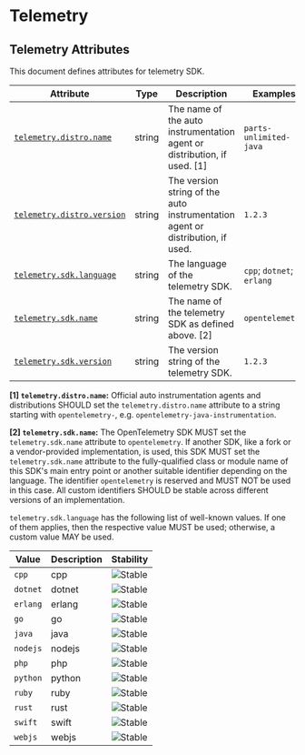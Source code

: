 <!--- Hugo front matter used to generate the website version of this page:
--->

<!-- NOTE: THIS FILE IS AUTOGENERATED. DO NOT EDIT BY HAND. -->
<!-- see templates/registry/markdown/attribute_namespace.md.j2 -->

# Telemetry

## Telemetry Attributes

This document defines attributes for telemetry SDK.

| Attribute | Type | Description | Examples | Stability |
|---|---|---|---|---|
| <a id="telemetry-distro-name" href="#telemetry-distro-name">`telemetry.distro.name`</a> | string | The name of the auto instrumentation agent or distribution, if used. [1] | `parts-unlimited-java` | ![Experimental](https://img.shields.io/badge/-experimental-blue) |
| <a id="telemetry-distro-version" href="#telemetry-distro-version">`telemetry.distro.version`</a> | string | The version string of the auto instrumentation agent or distribution, if used. | `1.2.3` | ![Experimental](https://img.shields.io/badge/-experimental-blue) |
| <a id="telemetry-sdk-language" href="#telemetry-sdk-language">`telemetry.sdk.language`</a> | string | The language of the telemetry SDK. | `cpp`; `dotnet`; `erlang` | ![Stable](https://img.shields.io/badge/-stable-lightgreen) |
| <a id="telemetry-sdk-name" href="#telemetry-sdk-name">`telemetry.sdk.name`</a> | string | The name of the telemetry SDK as defined above. [2] | `opentelemetry` | ![Stable](https://img.shields.io/badge/-stable-lightgreen) |
| <a id="telemetry-sdk-version" href="#telemetry-sdk-version">`telemetry.sdk.version`</a> | string | The version string of the telemetry SDK. | `1.2.3` | ![Stable](https://img.shields.io/badge/-stable-lightgreen) |

**[1] `telemetry.distro.name`:** Official auto instrumentation agents and distributions SHOULD set the `telemetry.distro.name` attribute to
a string starting with `opentelemetry-`, e.g. `opentelemetry-java-instrumentation`.

**[2] `telemetry.sdk.name`:** The OpenTelemetry SDK MUST set the `telemetry.sdk.name` attribute to `opentelemetry`.
If another SDK, like a fork or a vendor-provided implementation, is used, this SDK MUST set the
`telemetry.sdk.name` attribute to the fully-qualified class or module name of this SDK's main entry point
or another suitable identifier depending on the language.
The identifier `opentelemetry` is reserved and MUST NOT be used in this case.
All custom identifiers SHOULD be stable across different versions of an implementation.

`telemetry.sdk.language` has the following list of well-known values. If one of them applies, then the respective value MUST be used; otherwise, a custom value MAY be used.

| Value  | Description | Stability |
|---|---|---|
| `cpp` | cpp | ![Stable](https://img.shields.io/badge/-stable-lightgreen) |
| `dotnet` | dotnet | ![Stable](https://img.shields.io/badge/-stable-lightgreen) |
| `erlang` | erlang | ![Stable](https://img.shields.io/badge/-stable-lightgreen) |
| `go` | go | ![Stable](https://img.shields.io/badge/-stable-lightgreen) |
| `java` | java | ![Stable](https://img.shields.io/badge/-stable-lightgreen) |
| `nodejs` | nodejs | ![Stable](https://img.shields.io/badge/-stable-lightgreen) |
| `php` | php | ![Stable](https://img.shields.io/badge/-stable-lightgreen) |
| `python` | python | ![Stable](https://img.shields.io/badge/-stable-lightgreen) |
| `ruby` | ruby | ![Stable](https://img.shields.io/badge/-stable-lightgreen) |
| `rust` | rust | ![Stable](https://img.shields.io/badge/-stable-lightgreen) |
| `swift` | swift | ![Stable](https://img.shields.io/badge/-stable-lightgreen) |
| `webjs` | webjs | ![Stable](https://img.shields.io/badge/-stable-lightgreen) |
